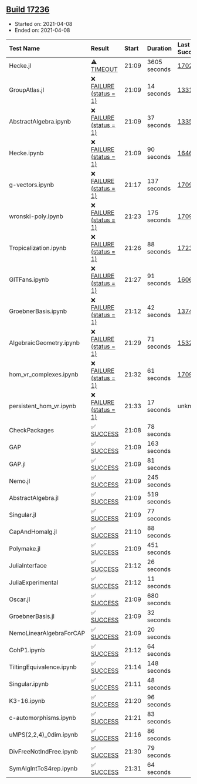 ## [Build 17236](https://oscarci.mathematik.uni-kl.de/job/oscar/17236/)

* Started on: 2021-04-08
* Ended on: 2021-04-08

| Test Name    | Result | Start | Duration | Last Success | First Failure |
|:-------------|:-------|:------|:---------|:-------------|:--------------|
| Hecke.jl | ⚠ [TIMEOUT](https://oscarci.mathematik.uni-kl.de/job/oscar/17236/artifact/logs/build-17236/Hecke.jl.log) | 21:09 | 3605 seconds | [17022](https://oscarci.mathematik.uni-kl.de/job/oscar/17022/) | [17023](https://oscarci.mathematik.uni-kl.de/job/oscar/17023/) |
| GroupAtlas.jl | ❌ [FAILURE (status = 1)](https://oscarci.mathematik.uni-kl.de/job/oscar/17236/artifact/logs/build-17236/GroupAtlas.jl.log) | 21:09 | 14 seconds | [13311](https://oscarci.mathematik.uni-kl.de/job/oscar/13311/) | [13312](https://oscarci.mathematik.uni-kl.de/job/oscar/13312/) |
| AbstractAlgebra.ipynb | ❌ [FAILURE (status = 1)](https://oscarci.mathematik.uni-kl.de/job/oscar/17236/artifact/logs/build-17236/AbstractAlgebra.ipynb.log) | 21:09 | 37 seconds | [13355](https://oscarci.mathematik.uni-kl.de/job/oscar/13355/) | [13356](https://oscarci.mathematik.uni-kl.de/job/oscar/13356/) |
| Hecke.ipynb | ❌ [FAILURE (status = 1)](https://oscarci.mathematik.uni-kl.de/job/oscar/17236/artifact/logs/build-17236/Hecke.ipynb.log) | 21:09 | 90 seconds | [16463](https://oscarci.mathematik.uni-kl.de/job/oscar/16463/) | [16464](https://oscarci.mathematik.uni-kl.de/job/oscar/16464/) |
| g-vectors.ipynb | ❌ [FAILURE (status = 1)](https://oscarci.mathematik.uni-kl.de/job/oscar/17236/artifact/logs/build-17236/g-vectors.ipynb.log) | 21:17 | 137 seconds | [17099](https://oscarci.mathematik.uni-kl.de/job/oscar/17099/) | [17100](https://oscarci.mathematik.uni-kl.de/job/oscar/17100/) |
| wronski-poly.ipynb | ❌ [FAILURE (status = 1)](https://oscarci.mathematik.uni-kl.de/job/oscar/17236/artifact/logs/build-17236/wronski-poly.ipynb.log) | 21:23 | 175 seconds | [17098](https://oscarci.mathematik.uni-kl.de/job/oscar/17098/) | [17099](https://oscarci.mathematik.uni-kl.de/job/oscar/17099/) |
| Tropicalization.ipynb | ❌ [FAILURE (status = 1)](https://oscarci.mathematik.uni-kl.de/job/oscar/17236/artifact/logs/build-17236/Tropicalization.ipynb.log) | 21:26 | 88 seconds | [17235](https://oscarci.mathematik.uni-kl.de/job/oscar/17235/) | [17236](https://oscarci.mathematik.uni-kl.de/job/oscar/17236/) |
| GITFans.ipynb | ❌ [FAILURE (status = 1)](https://oscarci.mathematik.uni-kl.de/job/oscar/17236/artifact/logs/build-17236/GITFans.ipynb.log) | 21:27 | 91 seconds | [16068](https://oscarci.mathematik.uni-kl.de/job/oscar/16068/) | [16069](https://oscarci.mathematik.uni-kl.de/job/oscar/16069/) |
| GroebnerBasis.ipynb | ❌ [FAILURE (status = 1)](https://oscarci.mathematik.uni-kl.de/job/oscar/17236/artifact/logs/build-17236/GroebnerBasis.ipynb.log) | 21:12 | 42 seconds | [13748](https://oscarci.mathematik.uni-kl.de/job/oscar/13748/) | [13749](https://oscarci.mathematik.uni-kl.de/job/oscar/13749/) |
| AlgebraicGeometry.ipynb | ❌ [FAILURE (status = 1)](https://oscarci.mathematik.uni-kl.de/job/oscar/17236/artifact/logs/build-17236/AlgebraicGeometry.ipynb.log) | 21:29 | 71 seconds | [15322](https://oscarci.mathematik.uni-kl.de/job/oscar/15322/) | [15323](https://oscarci.mathematik.uni-kl.de/job/oscar/15323/) |
| hom_vr_complexes.ipynb | ❌ [FAILURE (status = 1)](https://oscarci.mathematik.uni-kl.de/job/oscar/17236/artifact/logs/build-17236/hom_vr_complexes.ipynb.log) | 21:32 | 61 seconds | [17099](https://oscarci.mathematik.uni-kl.de/job/oscar/17099/) | [17100](https://oscarci.mathematik.uni-kl.de/job/oscar/17100/) |
| persistent_hom_vr.ipynb | ❌ [FAILURE (status = 1)](https://oscarci.mathematik.uni-kl.de/job/oscar/17236/artifact/logs/build-17236/persistent_hom_vr.ipynb.log) | 21:33 | 17 seconds | unknown | unknown |
| CheckPackages | ✅ [SUCCESS](https://oscarci.mathematik.uni-kl.de/job/oscar/17236/artifact/logs/build-17236/CheckPackages.log) | 21:08 | 78 seconds |  |  |
| GAP | ✅ [SUCCESS](https://oscarci.mathematik.uni-kl.de/job/oscar/17236/artifact/logs/build-17236/GAP.log) | 21:09 | 163 seconds |  |  |
| GAP.jl | ✅ [SUCCESS](https://oscarci.mathematik.uni-kl.de/job/oscar/17236/artifact/logs/build-17236/GAP.jl.log) | 21:09 | 81 seconds |  |  |
| Nemo.jl | ✅ [SUCCESS](https://oscarci.mathematik.uni-kl.de/job/oscar/17236/artifact/logs/build-17236/Nemo.jl.log) | 21:09 | 245 seconds |  |  |
| AbstractAlgebra.jl | ✅ [SUCCESS](https://oscarci.mathematik.uni-kl.de/job/oscar/17236/artifact/logs/build-17236/AbstractAlgebra.jl.log) | 21:09 | 519 seconds |  |  |
| Singular.jl | ✅ [SUCCESS](https://oscarci.mathematik.uni-kl.de/job/oscar/17236/artifact/logs/build-17236/Singular.jl.log) | 21:09 | 77 seconds |  |  |
| CapAndHomalg.jl | ✅ [SUCCESS](https://oscarci.mathematik.uni-kl.de/job/oscar/17236/artifact/logs/build-17236/CapAndHomalg.jl.log) | 21:10 | 88 seconds |  |  |
| Polymake.jl | ✅ [SUCCESS](https://oscarci.mathematik.uni-kl.de/job/oscar/17236/artifact/logs/build-17236/Polymake.jl.log) | 21:09 | 451 seconds |  |  |
| JuliaInterface | ✅ [SUCCESS](https://oscarci.mathematik.uni-kl.de/job/oscar/17236/artifact/logs/build-17236/JuliaInterface.log) | 21:12 | 26 seconds |  |  |
| JuliaExperimental | ✅ [SUCCESS](https://oscarci.mathematik.uni-kl.de/job/oscar/17236/artifact/logs/build-17236/JuliaExperimental.log) | 21:12 | 11 seconds |  |  |
| Oscar.jl | ✅ [SUCCESS](https://oscarci.mathematik.uni-kl.de/job/oscar/17236/artifact/logs/build-17236/Oscar.jl.log) | 21:09 | 680 seconds |  |  |
| GroebnerBasis.jl | ✅ [SUCCESS](https://oscarci.mathematik.uni-kl.de/job/oscar/17236/artifact/logs/build-17236/GroebnerBasis.jl.log) | 21:09 | 32 seconds |  |  |
| NemoLinearAlgebraForCAP | ✅ [SUCCESS](https://oscarci.mathematik.uni-kl.de/job/oscar/17236/artifact/logs/build-17236/NemoLinearAlgebraForCAP.log) | 21:09 | 20 seconds |  |  |
| CohP1.ipynb | ✅ [SUCCESS](https://oscarci.mathematik.uni-kl.de/job/oscar/17236/artifact/logs/build-17236/CohP1.ipynb.log) | 21:12 | 64 seconds |  |  |
| TiltingEquivalence.ipynb | ✅ [SUCCESS](https://oscarci.mathematik.uni-kl.de/job/oscar/17236/artifact/logs/build-17236/TiltingEquivalence.ipynb.log) | 21:14 | 148 seconds |  |  |
| Singular.ipynb | ✅ [SUCCESS](https://oscarci.mathematik.uni-kl.de/job/oscar/17236/artifact/logs/build-17236/Singular.ipynb.log) | 21:11 | 48 seconds |  |  |
| K3-16.ipynb | ✅ [SUCCESS](https://oscarci.mathematik.uni-kl.de/job/oscar/17236/artifact/logs/build-17236/K3-16.ipynb.log) | 21:20 | 96 seconds |  |  |
| c-automorphisms.ipynb | ✅ [SUCCESS](https://oscarci.mathematik.uni-kl.de/job/oscar/17236/artifact/logs/build-17236/c-automorphisms.ipynb.log) | 21:21 | 83 seconds |  |  |
| uMPS(2,2,4)_0dim.ipynb | ✅ [SUCCESS](https://oscarci.mathematik.uni-kl.de/job/oscar/17236/artifact/logs/build-17236/uMPS-2-2-4-_0dim.ipynb.log) | 21:16 | 86 seconds |  |  |
| DivFreeNotIndFree.ipynb | ✅ [SUCCESS](https://oscarci.mathematik.uni-kl.de/job/oscar/17236/artifact/logs/build-17236/DivFreeNotIndFree.ipynb.log) | 21:30 | 79 seconds |  |  |
| SymAlgIntToS4rep.ipynb | ✅ [SUCCESS](https://oscarci.mathematik.uni-kl.de/job/oscar/17236/artifact/logs/build-17236/SymAlgIntToS4rep.ipynb.log) | 21:31 | 64 seconds |  |  |
